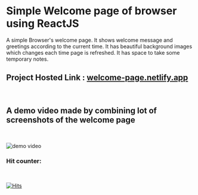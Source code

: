 # Simple Welcome page of browser using ReactJS
A simple Browser's welcome page. It shows welcome message and greetings according to the current time. It has beautiful background images which changes each time page is refreshed. It has space to take some temporary notes. 

## Project Hosted Link : [welcome-page.netlify.app](https://welcome-page.netlify.app/)
<br />

## A demo video made by combining lot of screenshots of the welcome page
<br />

![demo video](https://github.com/samihan25/React-app/blob/master/src/Demo_video.gif)


### Hit counter: 
<br />

[![Hits](https://hits.seeyoufarm.com/api/count/incr/badge.svg?url=https%3A%2F%2Fgithub.com%2Fsamihan25%2FReact-app)](https://hits.seeyoufarm.com)
